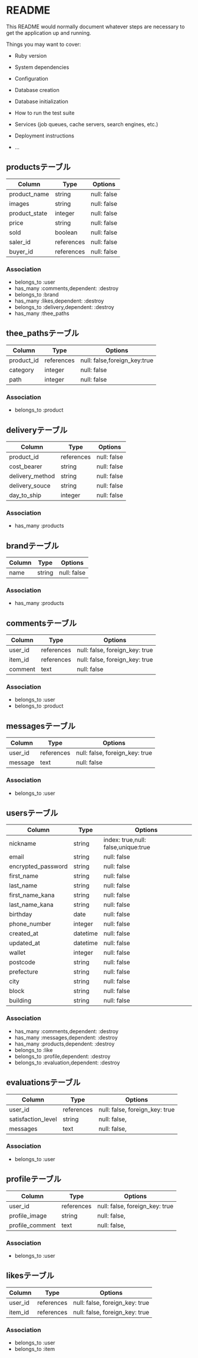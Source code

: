 # README

This README would normally document whatever steps are necessary to get the
application up and running.

Things you may want to cover:

* Ruby version

* System dependencies

* Configuration

* Database creation

* Database initialization

* How to run the test suite

* Services (job queues, cache servers, search engines, etc.)

* Deployment instructions

* ...

## productsテーブル

|Column        |Type      |Options    |
|--------------|----------|-----------|
|product_name  |string    |null: false|  <!--商品名-->
|images        |string    |null: false|       
|product_state |integer   |null: false|  <!--商品の状態-->
|price         |string    |null: false|　
|sold          |boolean   |null: false|　　
|saler_id      |references|null: false|　<!--出品したuser_id-->
|buyer_id      |references|null: false|　<!--購入したuser_id-->


### Association

* belongs_to :user
* has_many   :comments,dependent: :destroy
* belongs_to :brand
* has_many   :likes,dependent: :destroy
* belongs_to :delivery,dependent: :destroy
* has_many   :thee_paths


## thee_pathsテーブル

|Column           |Type      |Options                     |
|-----------------|----------|----------------------------|
|product_id       |references|null: false,foreign_key:true|
|category         |integer   |null: false                 |
|path             |integer   |null: false                 |

### Association

* belongs_to :product


## deliveryテーブル

|Column          |Type      |Options                  |
|----------------|----------|-------------------------|
|product_id      |references|null: false              |
|cost_bearer     |string    |null: false              |
|delivery_method |string    |null: false              |
|delivery_souce  |string    |null: false              |
|day_to_ship     |integer   |null: false              |

### Association

* has_many   :products



## brandテーブル

|Column        |Type      |Options                  |
|--------------|----------|-------------------------|
|name          |string    |null: false              |

### Association

* has_many   :products


## commentsテーブル

|Column  |Type       |Options                       |
|--------|-----------|------------------------------|
|user_id |references |null: false, foreign_key: true|
|item_id |references |null: false, foreign_key: true|
|comment |text       |null: false                   |

### Association

* belongs_to :user
* belongs_to :product


## messagesテーブル

|Column  |Type       |Options                       |
|--------|-----------|------------------------------|
|user_id |references |null: false, foreign_key: true|
|message |text       |null: false                   |

### Association

* belongs_to :user


## usersテーブル

|Column             |Type    |Options                             |
|-------------------|--------|------------------------------------|
|nickname           |string  |index: true,null: false,unique:true |
|email              |string  |null: false                         | 
|encrypted_password |string  |null: false                         |
|first_name         |string  |null: false                         |
|last_name          |string  |null: false                         |
|first_name_kana    |string  |null: false                         |
|last_name_kana     |string  |null: false                         |
|birthday           |date    |null: false                         |
|phone_number       |integer |null: false                         |
|created_at         |datetime|null: false                         |
|updated_at         |datetime|null: false                         |
|wallet             |integer |null: false                         |
|postcode           |string  |null: false                         |
|prefecture         |string  |null: false                         |
|city               |string  |null: false                         |
|block              |string  |null: false                         |
|building           |string  |null: false                         |

### Association

* has_many   :comments,dependent: :destroy
* has_many   :messages,dependent: :destroy
* has_many   :products,dependent: :destroy
* belongs_to :like
* belongs_to :profile,dependent: :destroy
* belongs_to :evaluation,dependent: :destroy


## evaluationsテーブル

|Column             |Type       |Options                       |
|-------------------|-----------|------------------------------|
|user_id            |references |null: false, foreign_key: true|
|satisfaction_level |string     |null: false,                  |
|messages           |text       |null: false,                  |
### Association

* belongs_to :user


## profileテーブル

|Column          |Type       |Options                       |
|----------------|-----------|------------------------------|
|user_id         |references |null: false, foreign_key: true|
|profile_image   |string     |null: false,                  |
|profile_comment |text       |null: false,                  |
### Association

* belongs_to :user


## likesテーブル

|Column  |Type       |Options                       |
|--------|-----------|------------------------------|
|user_id |references |null: false, foreign_key: true|
|item_id |references |null: false, foreign_key: true|
### Association

* belongs_to :user
* belongs_to :item

